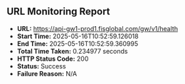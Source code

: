## URL Monitoring Report

- **URL:** https://api-gw1-prod1.fisglobal.com/gw/v1/health
- **Start Time:** 2025-05-16T10:52:59.126018
- **End Time:** 2025-05-16T10:52:59.360995
- **Total Time Taken:** 0.234977 seconds
- **HTTP Status Code:** 200
- **Status:** Success
- **Failure Reason:** N/A
